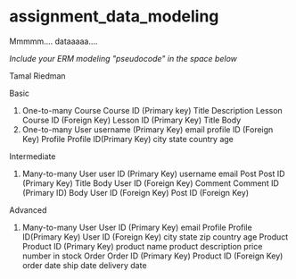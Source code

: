 # assignment_data_modeling
Mmmmm.... dataaaaa....

*Include your ERM modeling "pseudocode" in the space below*

Tamal Riedman

Basic
1.  One-to-many
    Course
      Course ID (Primary key)
      Title
      Description
    Lesson
      Course ID (Foreign Key)
      Lesson ID (Primary Key)
      Title
      Body
2.  One-to-many
    User
      username (Primary Key)
      email
      profile ID (Foreign Key)
    Profile
      Profile ID(Primary Key)
      city
      state
      country
      age

Intermediate
1.  Many-to-many
    User
      user ID (Primary Key)
      username
      email
    Post
      Post ID (Primary Key)
      Title
      Body
      User ID (Foreign Key)
    Comment
      Comment ID (Primary ID)
      Body
      User ID (Foreign Key)
      Post ID (Foreign Key)

Advanced
1.  Many-to-many
    User
      User ID (Primary Key)
      email
    Profile
      Profile ID(Primary Key)
      User ID (Foreign Key)
      city
      state
      zip
      country
      age
    Product
      Product ID (Primary Key)
      product name
      product description
      price
      number in stock
    Order
      Order ID (Primary Key)
      Product ID (Foreign Key)
      order date
      ship date
      delivery date
